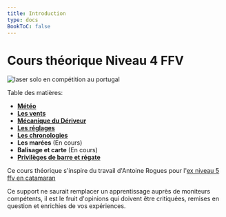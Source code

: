 ```yaml
---
title: Introduction
type: docs
BookToC: false
---
```

# Cours théorique Niveau 4 FFV

![laser solo en compétition au portugal](images/laser-solo.jpg)

Table des matières:
- [**Météo**]({{<relref"/docs/meteorology">}})    
- [**Les vents**]({{<relref"/docs/winds">}})
- [**Mécanique du Dériveur**]({{<relref"/docs/dinghy_mecanic">}})
- [**Les réglages**]({{<relref"/docs/settings">}})
- [**Les chronologies**]({{<relref"/docs/chronologies">}})
- **Les marées** (En cours)
- **Balisage et carte** (En cours)
- [**Privilèges de barre et régate**]({{<relref"/docs/regatta">}})


Ce cours théorique s'inspire du travail d'Antoine Rogues pour l'[ex niveau 5 ffv en catamaran](http://glenans.arogues.org/niveau5.pdf)

Ce support ne saurait remplacer un apprentissage auprès de moniteurs compétents, il est le fruit d'opinions qui doivent être critiquées, remises en question et enrichies de vos expériences.
